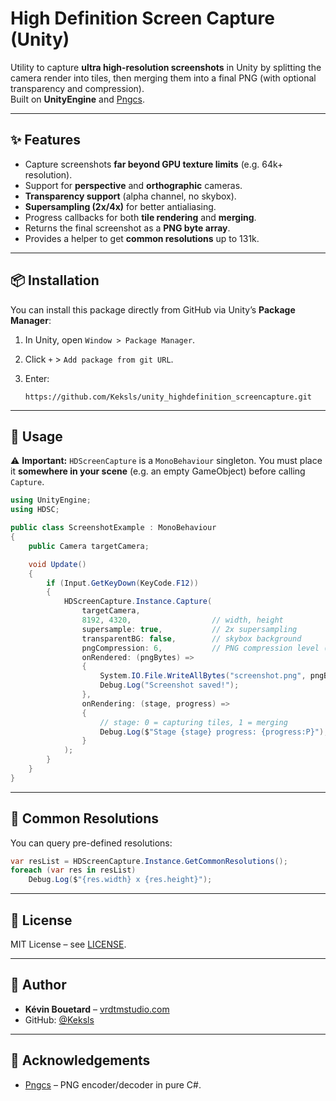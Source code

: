 # High Definition Screen Capture (Unity)

Utility to capture **ultra high-resolution screenshots** in Unity by splitting the camera render into tiles, then merging them into a final PNG (with optional transparency and compression).  
Built on **UnityEngine** and [Pngcs](https://github.com/leonbloy/pngcs).

---

## ✨ Features
- Capture screenshots **far beyond GPU texture limits** (e.g. 64k+ resolution).  
- Support for **perspective** and **orthographic** cameras.  
- **Transparency support** (alpha channel, no skybox).  
- **Supersampling (2x/4x)** for better antialiasing.  
- Progress callbacks for both **tile rendering** and **merging**.  
- Returns the final screenshot as a **PNG byte array**.  
- Provides a helper to get **common resolutions** up to 131k.

---

## 📦 Installation
You can install this package directly from GitHub via Unity’s **Package Manager**:

1. In Unity, open `Window > Package Manager`.
2. Click `+` > `Add package from git URL`.
3. Enter:

   ```
   https://github.com/Keksls/unity_highdefinition_screencapture.git
   ```

---

## 🚀 Usage

⚠️ **Important:** `HDScreenCapture` is a `MonoBehaviour` singleton. You must place it **somewhere in your scene** (e.g. an empty GameObject) before calling `Capture`.

```csharp
using UnityEngine;
using HDSC;

public class ScreenshotExample : MonoBehaviour
{
    public Camera targetCamera;

    void Update()
    {
        if (Input.GetKeyDown(KeyCode.F12))
        {
            HDScreenCapture.Instance.Capture(
                targetCamera,
                8192, 4320,                  // width, height
                supersample: true,           // 2x supersampling
                transparentBG: false,        // skybox background
                pngCompression: 6,           // PNG compression level (0-9)
                onRendered: (pngBytes) =>
                {
                    System.IO.File.WriteAllBytes("screenshot.png", pngBytes);
                    Debug.Log("Screenshot saved!");
                },
                onRendering: (stage, progress) =>
                {
                    // stage: 0 = capturing tiles, 1 = merging
                    Debug.Log($"Stage {stage} progress: {progress:P}");
                }
            );
        }
    }
}
```

---

## 📐 Common Resolutions

You can query pre-defined resolutions:

```csharp
var resList = HDScreenCapture.Instance.GetCommonResolutions();
foreach (var res in resList)
    Debug.Log($"{res.width} x {res.height}");
```

---

## 📝 License
MIT License – see [LICENSE](LICENSE).

---

## 👤 Author
- **Kévin Bouetard** – [vrdtmstudio.com](https://vrdtmstudio.com)  
- GitHub: [@Keksls](https://github.com/Keksls)  

---

## 🙏 Acknowledgements
- [Pngcs](https://github.com/leonbloy/pngcs) – PNG encoder/decoder in pure C#.

